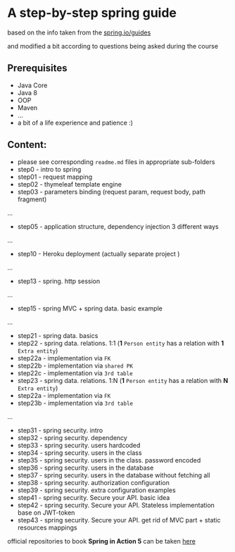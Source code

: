 # A step-by-step spring guide

based on the info taken from the [spring.io/guides](https://spring.io/guides) 

and modified a bit according to questions being asked during the course

## Prerequisites

- Java Core
- Java 8
- OOP
- Maven
- ...
- a bit of a life experience and patience :)

## Content:

- please see corresponding `readme.md` files in appropriate sub-folders
- step0 - intro to spring
- step01 - request mapping
- step02 - thymeleaf template engine
- step03 - parameters binding (request param, request body, path fragment)

...

- step05 - application structure, dependency injection 3 different ways

...

- step10 - Heroku deployment (actually separate project )

...

- step13 - spring. http session

...

- step15 - spring MVC + spring data. basic example

...

- step21 - spring data. basics
- step22 - spring data. relations. 1:1 (**1** `Person entity` has a relation with **1** `Extra entity`)
- step22a - implementation via `FK` 
- step22b - implementation via `shared PK`
- step22c - implementation via `3rd table` 
- step23 - spring data. relations. 1:N (**1** `Person entity` has a relation with **N** `Extra entity`)
- step22a - implementation via `FK` 
- step23b - implementation via `3rd table`

...

- step31 - spring security. intro 
- step32 - spring security. dependency
- step33 - spring security. users hardcoded
- step34 - spring security. users in the class
- step35 - spring security. users in the class. password encoded
- step36 - spring security. users in the database
- step37 - spring security. users in the database without fetching all
- step38 - spring security. authorization configuration
- step39 - spring security. extra configuration examples
- step41 - spring security. Secure your API. basic idea
- step42 - spring security. Secure your API. Stateless implementation base on JWT-token
- step43 - spring security. Secure your API. get rid of MVC part + static resources mappings

official repositories to book **Spring in Action 5**
can be taken [here](https://github.com/habuma/spring-in-action-5-samples.git) 
